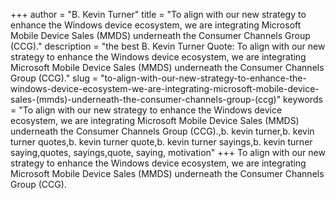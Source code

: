 +++
author = "B. Kevin Turner"
title = "To align with our new strategy to enhance the Windows device ecosystem, we are integrating Microsoft Mobile Device Sales (MMDS) underneath the Consumer Channels Group (CCG)."
description = "the best B. Kevin Turner Quote: To align with our new strategy to enhance the Windows device ecosystem, we are integrating Microsoft Mobile Device Sales (MMDS) underneath the Consumer Channels Group (CCG)."
slug = "to-align-with-our-new-strategy-to-enhance-the-windows-device-ecosystem-we-are-integrating-microsoft-mobile-device-sales-(mmds)-underneath-the-consumer-channels-group-(ccg)"
keywords = "To align with our new strategy to enhance the Windows device ecosystem, we are integrating Microsoft Mobile Device Sales (MMDS) underneath the Consumer Channels Group (CCG).,b. kevin turner,b. kevin turner quotes,b. kevin turner quote,b. kevin turner sayings,b. kevin turner saying,quotes, sayings,quote, saying, motivation"
+++
To align with our new strategy to enhance the Windows device ecosystem, we are integrating Microsoft Mobile Device Sales (MMDS) underneath the Consumer Channels Group (CCG).
